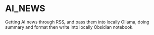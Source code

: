 # AI_NEWS
Getting AI news through RSS, and pass them into locally Ollama, doing summary and format then write into locally Obsidian notebook.
